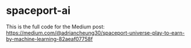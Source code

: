 # spaceport-ai
This is the full code for the Medium post: <br />
https://medium.com/@adriancheung30/spaceport-universe-play-to-earn-by-machine-learning-82aeaf07758f
